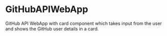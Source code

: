 # GitHubAPIWebApp
GitHub API WebApp with card component which takes input from the user and shows the GitHub user details in a card. 
